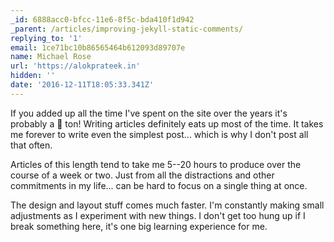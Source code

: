 ```yaml
---
_id: 6888acc0-bfcc-11e6-8f5c-bda410f1d942
_parent: /articles/improving-jekyll-static-comments/
replying_to: '1'
email: 1ce71bc10b86565464b612093d89707e
name: Michael Rose
url: 'https://alokprateek.in'
hidden: ''
date: '2016-12-11T18:05:33.341Z'
---
```


If you added up all the time I've spent on the site over the years it's probably
a 💩 ton! Writing articles definitely eats up most of the time. It takes me
forever to write even the simplest post... which is why I don't post all that
often.

Articles of this length tend to take me 5--20 hours to produce over the course
of a week or two. Just from all the distractions and other commitments in my
life... can be hard to focus on a single thing at once.

The design and layout stuff comes much faster. I'm constantly making small
adjustments as I experiment with new things. I don't get too hung up if I break
something here, it's one big learning experience for me.
